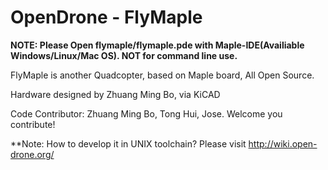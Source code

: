 OpenDrone - FlyMaple
===================================

**NOTE: Please Open flymaple/flymaple.pde with Maple-IDE(Availiable Windows/Linux/Mac OS). NOT for command line use.**

FlyMaple is another Quadcopter, based on Maple board, All Open Source.

Hardware designed by Zhuang Ming Bo, via KiCAD

Code Contributor: Zhuang Ming Bo, Tong Hui, Jose. Welcome you contribute!

**Note: How to develop it in UNIX toolchain? Please visit http://wiki.open-drone.org/ 

